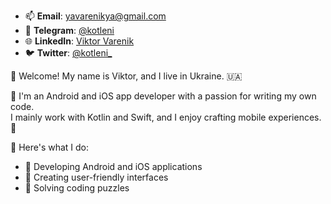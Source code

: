 - 📫 **Email**: [yavarenikya@gmail.com](mailto:yavarenikya@gmail.com)
- 💬 **Telegram**: [@kotleni](https://t.me/kotleni)
- 🌐 **LinkedIn**: [Viktor Varenik](https://www.linkedin.com/in/victor-varenik-73324122a/)
- 🐦 **Twitter**: [@kotleni_](https://twitter.com/kotleni_)

👋 Welcome! My name is Viktor, and I live in Ukraine. 🇺🇦

💼 I'm an Android and iOS app developer with a passion for writing my own code.
<br>I mainly work with Kotlin and Swift, and I enjoy crafting mobile experiences. 📱

🚀 Here's what I do:
- 🔧 Developing Android and iOS applications
- 🎨 Creating user-friendly interfaces
- 🧩 Solving coding puzzles
